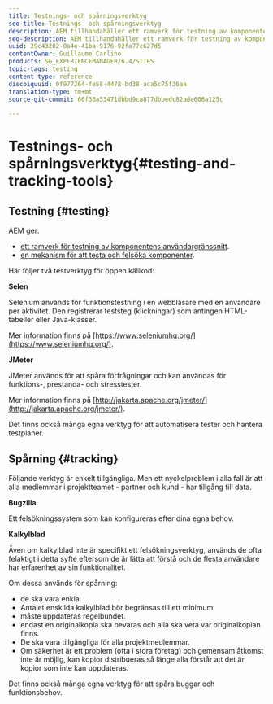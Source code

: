 ```yaml
---
title: Testnings- och spårningsverktyg
seo-title: Testnings- och spårningsverktyg
description: AEM tillhandahåller ett ramverk för testning av komponentens användargränssnitt och en mekanism för testning och felsökning av komponenter
seo-description: AEM tillhandahåller ett ramverk för testning av komponentens användargränssnitt och en mekanism för testning och felsökning av komponenter
uuid: 29c43202-0a4e-41ba-9176-92fa77c627d5
contentOwner: Guillaume Carlino
products: SG_EXPERIENCEMANAGER/6.4/SITES
topic-tags: testing
content-type: reference
discoiquuid: 0f977264-fe58-4478-bd38-aca5c75f36aa
translation-type: tm+mt
source-git-commit: 60f36a33471dbbd9ca877dbbedc82ade606a125c

---
```



# Testnings- och spårningsverktyg{#testing-and-tracking-tools}

## Testning {#testing}

AEM ger:

* [ett ramverk för testning av komponentens användargränssnitt](/help/sites-developing/hobbes.md).
* [en mekanism för att testa och felsöka komponenter](/help/sites-developing/developer-mode.md).

Här följer två testverktyg för öppen källkod:

**Selen**

Selenium används för funktionstestning i en webbläsare med en användare per aktivitet. Den registrerar teststeg (klickningar) som antingen HTML-tabeller eller Java-klasser.

Mer information finns på [https://www.seleniumhq.org/](https://www.seleniumhq.org/).

**JMeter**

JMeter används för att spåra förfrågningar och kan användas för funktions-, prestanda- och stresstester.

Mer information finns på [http://jakarta.apache.org/jmeter/](http://jakarta.apache.org/jmeter/).

Det finns också många egna verktyg för att automatisera tester och hantera testplaner.

## Spårning {#tracking}

Följande verktyg är enkelt tillgängliga. Men ett nyckelproblem i alla fall är att alla medlemmar i projektteamet - partner och kund - har tillgång till data.

**Bugzilla**

Ett felsökningssystem som kan konfigureras efter dina egna behov.

**Kalkylblad**

Även om kalkylblad inte är specifikt ett felsökningsverktyg, används de ofta felaktigt i detta syfte eftersom de är lätta att förstå och de flesta användare har erfarenhet av sin funktionalitet.

Om dessa används för spårning:

* de ska vara enkla.
* Antalet enskilda kalkylblad bör begränsas till ett minimum.
* måste uppdateras regelbundet.
* endast en originalkopia ska bevaras och alla ska veta var originalkopian finns.
* De ska vara tillgängliga för alla projektmedlemmar.
* Om säkerhet är ett problem (ofta i stora företag) och gemensam åtkomst inte är möjlig, kan kopior distribueras så länge alla förstår att det är kopior som inte kan uppdateras.

Det finns också många egna verktyg för att spåra buggar och funktionsbehov.
